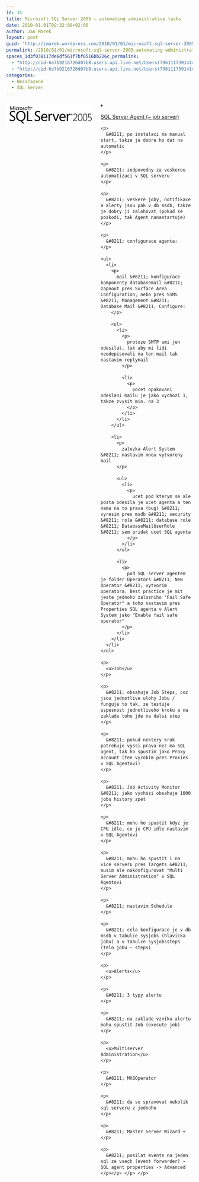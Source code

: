 ```yaml
---
id: 35
title: Microsoft SQL Server 2005 – automating administrative tasks
date: 2010-01-01T09:32:00+02:00
author: Jan Marek
layout: post
guid: 'http://jmarek.wordpress.com/2010/01/01/microsoft-sql-server-2005-%e2%80%93-automating-administrative-tasks'
permalink: /2010/01/01/microsoft-sql-server-2005-automating-administrative-tasks/
spaces_1d3f038117de6df561f7bf0516bb226c_permalink:
  - "http://cid-6e7b9216726d07b8.users.api.live.net/Users(7961117391414167480)/Blogs('6E7B9216726D07B8!242')/Entries('6E7B9216726D07B8!320')?authkey=EpZNAU0huAk%24"
  - "http://cid-6e7b9216726d07b8.users.api.live.net/Users(7961117391414167480)/Blogs('6E7B9216726D07B8!242')/Entries('6E7B9216726D07B8!320')?authkey=EpZNAU0huAk%24"
categories:
  - Nezařazené
  - SQL Server
---
```

<div id="msgcns!6E7B9216726D07B8!320" class="bvMsg">
  <p>
    <a href="http://janmarek.eu/wp-content/uploads/2010/10/sqlserver20055b55d.png" rel="WLPP"><img style="border-bottom:0;border-left:0;display:inline;border-top:0;border-right:0;margin:0 15px 0 0;" title="sqlserver2005" border="0" alt="sqlserver2005" align="left" src="/wp-content/uploads/2010/10/sqlserver20055b55d.png?w=290" width="240" height="66" /></a>
  </p>
  
  <li>
    <p>
      <u>SQL Server Agent (~ job server)</u>
    </p>
    
    <p>
      &#8211; po instalaci ma manual start, takze je dobre ho dat na automatic
    </p>
    
    <p>
      &#8211; zodpovedny za veskerou automatizaci v SQL serveru
    </p>
    
    <p>
      &#8211; veskere joby, notifikace a alerty jsou pak v db msdb, takze je dobry ji zalohovat (pokud se poskodi, tak Agent nanastartuje)
    </p>
    
    <p>
      &#8211; configurace agenta:
    </p>
    
    <ul>
      <li>
        <p>
          mail &#8211; konfigurace komponenty databasemail &#8211; zapnout pres Surface Area Configuration, nebo pres SSMS &#8211; Management &#8211; Database Mail &#8211; Configure:
        </p>
        
        <ul>
          <li>
            <p>
              protoze SMTP umi jen odesilat, tak aby mi lidi neodepisovali na ten mail tak nastavim replymail
            </p>
            
            <li>
              <p>
                pocet opakovani odeslani mailu je jako vychozi 1, takze zvysit min. na 3
              </p>
            </li>
          </li>
        </ul>
        
        <li>
          <p>
            zalozka Alert System &#8211; nastavim mnou vytvoreny mail
          </p>
          
          <ul>
            <li>
              <p>
                ucet pod kterym se ale posta odesila je ucet agenta a ten nema na to prava (bug) &#8211; vyresim pres msdb &#8211; security &#8211; role &#8211; database role &#8211; DatabaseMailUserRole &#8211; sem pridat ucet SQL agenta
              </p>
            </li>
          </ul>
          
          <li>
            <p>
              pod SQL server agentem je folder Operators &#8211; New Operator &#8211; vytvorim operatora. Best practice je mit jeste jednoho zalozniho "Fail Safe Operator" a toho nastavim pres Properties SQL agenta v Alert System jako "Enable fail safe operator"
            </p>
          </li>
        </li>
      </li>
    </ul>
    
    <p>
      <u>Job</u>
    </p>
    
    <p>
      &#8211; obsahuje Job Steps, coz jsou jednotlive ulohy Jobu / funguje to tak, ze testuje uspesnost jednotliveho kroku a na zaklade toho jde na dalsi step
    </p>
    
    <p>
      &#8211; pokud nektery krok potrebuje vyssi prava nez ma SQL agent, tak ho spustim jako Proxy account (ten vyrobim pres Proxies v SQL Agentovi)
    </p>
    
    <p>
      &#8211; Job Activity Monitor &#8211; jako vychozi obsahuje 1000 jobu history zpet
    </p>
    
    <p>
      &#8211; mohu ho spustit kdyz je CPU idle, co je CPU idle nastavim v SQL Agentovi
    </p>
    
    <p>
      &#8211; mohu ho spustit i na vice serveru pres Targets &#8211; musim ale nakonfigurovat "Multi Server Administration" v SQL Agentovi
    </p>
    
    <p>
      &#8211; nastavim Schedule
    </p>
    
    <p>
      &#8211; cela konfigurace je v db msdb v tabulce sysjobs (hlavicka jobu) a v tabulce sysjobssteps (telo jobu ~ steps)
    </p>
    
    <p>
      <u>Alerts</u>
    </p>
    
    <p>
      &#8211; 3 typy alertu
    </p>
    
    <p>
      &#8211; na zaklade vzniku alertu mohu spustit Job (execute job)
    </p>
    
    <p>
      <u>Multiserver Administration</u>
    </p>
    
    <p>
      &#8211; MXSOperator
    </p>
    
    <p>
      &#8211; da se spravovat nekolik sql serveru z jednoho
    </p>
    
    <p>
      &#8211; Master Server Wizard +
    </p>
    
    <p>
      &#8211; posilat events na jeden sql ze vsech (event forwarder) ~ SQL agent properties -> Advanced
    </p></p> </p> </p>
  </li>
</div>

